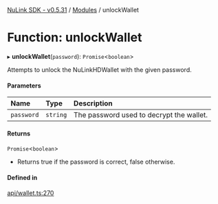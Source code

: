 [NuLink SDK - v0.5.31](../README.md) / [Modules](../modules.md) / unlockWallet

# Function: unlockWallet

▸ **unlockWallet**(`password`): `Promise`<`boolean`\>

Attempts to unlock the NuLinkHDWallet with the given password.

#### Parameters

| Name | Type | Description |
| :------ | :------ | :------ |
| `password` | `string` | The password used to decrypt the wallet. |

#### Returns

`Promise`<`boolean`\>

- Returns true if the password is correct, false otherwise.

#### Defined in

[api/wallet.ts:270](https://github.com/NuLink-network/nulink-sdk/blob/b71aeb1/src/api/wallet.ts#L270)
